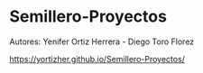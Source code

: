 # Semillero-Proyectos

Autores: Yenifer Ortiz Herrera - Diego Toro Florez

https://yortizher.github.io/Semillero-Proyectos/
